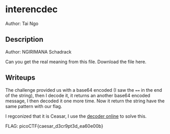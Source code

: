 # interencdec
Author: Tai Ngo

## Description
Author: NGIRIMANA Schadrack

Can you get the real meaning from this file. Download the file here. 

## Writeups

The challenge provided us with a base64 encoded (I saw the `==` in the end of the string), then I decode it, it returns an another base64 encoded message, I then decoded it one more time. Now it return the string have the same pattern with our flag.

I regconized that it is Ceasar, I use the [decoder online](https://www.dcode.fr/caesar-cipher) to solve this.

FLAG: picoCTF{caesar_d3cr9pt3d_ea60e00b}